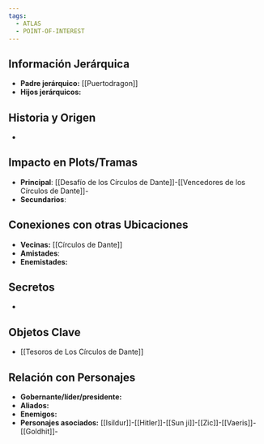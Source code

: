 ```yaml
---
tags:
  - ATLAS
  - POINT-OF-INTEREST
---
```

## Información Jerárquica
- **Padre jerárquico:** [[Puertodragon]]
- **Hijos jerárquicos:** 

## Historia y Origen
- 

## Impacto en Plots/Tramas 
- **Principal**: [[Desafío de los Círculos de Dante]]-[[Vencedores de los Círculos de Dante]]-
- **Secundarios**:

## Conexiones con otras Ubicaciones
- **Vecinas:** [[Círculos de Dante]]
- **Amistades**:
- **Enemistades:**

## Secretos 
- 

## Objetos Clave
- [[Tesoros de Los Círculos de Dante]]

## Relación con Personajes 
- **Gobernante/líder/presidente:**
- **Aliados:**
- **Enemigos:**
- **Personajes asociados:** [[Isildur]]-[[Hitler]]-[[Sun ji]]-[[Zic]]-[[Vaeris]]-[[Goldhit]]-
